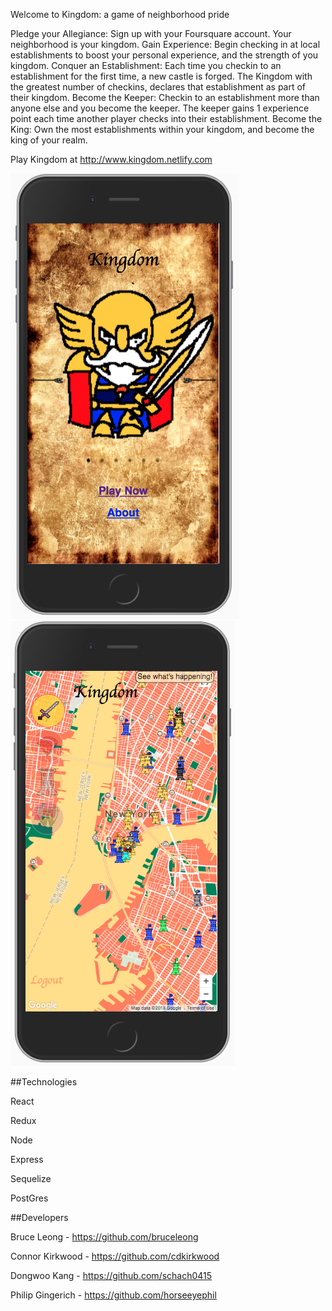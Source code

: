 Welcome to Kingdom: a game of neighborhood pride

Pledge your Allegiance: Sign up with your Foursquare account. Your neighborhood is your kingdom.
Gain Experience: Begin checking in at local establishments to boost your personal experience, and the strength of you kingdom.
Conquer an Establishment: Each time you checkin to an establishment for the first time, a new castle is forged. The Kingdom with the greatest number of checkins, declares that establishment as part of their kingdom.
Become the Keeper: Checkin to an establishment more than anyone else and you become the keeper. The keeper gains 1 experience point each time another player checks into their establishment.
Become the King: Own the most establishments within your kingdom, and become the king of your realm.

Play Kingdom at http://www.kingdom.netlify.com

![alt text](homeScreen.png)![alt text](dashboard.png)

##Technologies


React

Redux

Node

Express

Sequelize

PostGres

##Developers


Bruce Leong - https://github.com/bruceleong

Connor Kirkwood - https://github.com/cdkirkwood

Dongwoo Kang - https://github.com/schach0415

Philip Gingerich - https://github.com/horseeyephil

